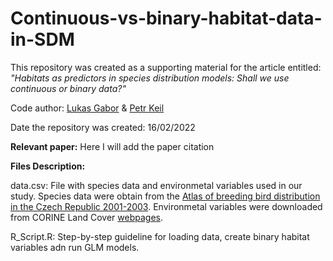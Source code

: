 # Continuous-vs-binary-habitat-data-in-SDM
This repository was created as a supporting material for the article entitled: *"Habitats as predictors in species distribution models: Shall we use continuous or binary data?"*

Code author: [Lukas Gabor](https://scholar.google.cz/citations?user=pLQXY5wAAAAJ&hl=cs) & [Petr Keil](https://scholar.google.cz/citations?user=SUAqa68AAAAJ&hl=cs&oi=ao)

Date the repository was created: 16/02/2022

**Relevant paper:**
Here I will add the paper citation

**Files Description:**

data.csv: File with species data and environmetal variables used in our study. Species data were obtain from the [Atlas of breeding bird distribution in the Czech Republic 2001-2003](https://scholar.google.cz/scholar?hl=cs&as_sdt=0%2C7&q=Atlas+of+breeding+bird+distribution+in+the+Czech+Republic+2001-2003&btnG=). Environmetal variables were downloaded from CORINE Land Cover [webpages](https://land.copernicus.eu/pan-european/corine-land-cover).

R_Script.R: Step-by-step guideline for loading data, create binary habitat variables adn run GLM models.

